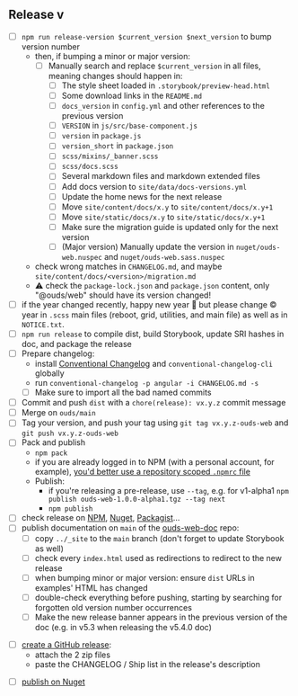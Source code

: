 ## Release v

- [ ] `npm run release-version $current_version $next_version` to bump version number
  - then, if bumping a minor or major version:
    - [ ] Manually search and replace `$current_version` in all files, meaning changes should happen in:
      - [ ] The style sheet loaded in `.storybook/preview-head.html`
      - [ ] Some download links in the `README.md`
      - [ ] `docs_version` in `config.yml` and other references to the previous version
      - [ ] `VERSION` in `js/src/base-component.js`
      - [ ] `version` in `package.js`
      - [ ] `version_short` in `package.json`
      - [ ] `scss/mixins/_banner.scss`
      - [ ] `scss/docs.scss`
      - [ ] Several markdown files and markdown extended files
      - [ ] Add docs version to `site/data/docs-versions.yml`
      - [ ] Update the home news for the next release
      - [ ] Move `site/content/docs/x.y` to `site/content/docs/x.y+1`
      - [ ] Move `site/static/docs/x.y` to `site/static/docs/x.y+1`
      - [ ] Make sure the migration guide is updated only for the next version
      - [ ] (Major version) Manually update the version in `nuget/ouds-web.nuspec` and `nuget/ouds-web.sass.nuspec`
  - check wrong matches in `CHANGELOG.md`, and maybe `site/content/docs/<version>/migration.md`
  - :warning: check the `package-lock.json` and `package.json` content, only "@ouds/web" should have its version changed!
- [ ] if the year changed recently, happy new year :tada: but please change © year in `.scss` main files (reboot, grid, utilities, and main file) as well as in `NOTICE.txt`.
- [ ] `npm run release` to compile dist, build Storybook, update SRI hashes in doc, and package the release
- [ ] Prepare changelog:
  - install [Conventional Changelog](https://github.com/conventional-changelog/conventional-changelog) and `conventional-changelog-cli` globally
  - run `conventional-changelog -p angular -i CHANGELOG.md -s`
  - [ ] Make sure to import all the bad named commits
- [ ] Commit and push `dist` with a `chore(release): vx.y.z` commit message
- [ ] Merge on `ouds/main`
- [ ] Tag your version, and push your tag using `git tag vx.y.z-ouds-web` and `git push vx.y.z-ouds-web`
- [ ] Pack and publish
  - `npm pack`
  - if you are already logged in to NPM (with a personal account, for example), [you'd better use a repository scoped `.npmrc` file](https://stackoverflow.com/questions/30114166/how-to-have-multiple-npm-users-set-up-locally)
  - Publish:
    - if you're releasing a pre-release, use `--tag`, e.g. for v1-alpha1 `npm publish ouds-web-1.0.0-alpha1.tgz --tag next`
    - `npm publish`
    <!-- When there is several branches to maintain
    - (v4 only) `npm publish --tag v4.x.y` (if you forgot and v4 becomes the latest version on NPM, you can run `npm dist-tag add boosted@5.x.y latest` to fix it) -->
- [ ] check release on [NPM](https://www.npmjs.com/package/@ouds/web), [Nuget](https://www.nuget.org/packages/@ouds/web/), [Packagist](https://packagist.org/packages/orange-opensource/orange-boosted-bootstrap)…
- [ ] publish documentation on `main` of the [ouds-web-doc](https://github.com/Orange-OpenSource/ouds-web-doc) repo:
  - [ ] copy `../_site` to the `main` branch (don't forget to update Storybook as well)
  - [ ] check every `index.html` used as redirections to redirect to the new release
  - [ ] when bumping minor or major version: ensure `dist` URLs in examples' HTML has changed
  - [ ] double-check everything before pushing, starting by searching for forgotten old version number occurrences
  - [ ] Make the new release banner appears in the previous version of the doc (e.g. in v5.3 when releasing the v5.4.0 doc)
<!-- When there is a v1 released
- [ ] make an announcement in [GitHub Discussions](https://github.com/Orange-OpenSource/Orange-Boosted-Bootstrap/discussions/categories/announcements) (+ pin the new GH Discussion) -->
- [ ] [create a GitHub release](https://github.com/Orange-OpenSource/Orange-Boosted-Bootstrap/releases/new):
  - attach the 2 zip files
  - paste the CHANGELOG / Ship list in the release's description
<!-- When there is a v1 released
- [ ] make an announcement on internal communication channels :tada: -->
- [ ] [publish on Nuget](https://github.com/Orange-OpenSource/Orange-Boosted-Bootstrap/wiki/Generate-NuGet-packages)
